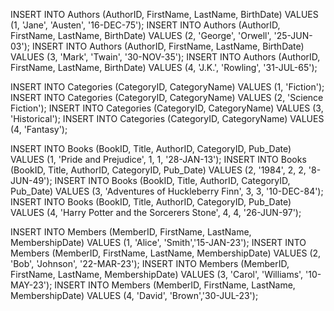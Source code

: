 INSERT INTO Authors (AuthorID, FirstName, LastName, BirthDate) VALUES (1, 'Jane', 'Austen', '16-DEC-75');
INSERT INTO Authors (AuthorID, FirstName, LastName, BirthDate) VALUES (2, 'George', 'Orwell', '25-JUN-03');
INSERT INTO Authors (AuthorID, FirstName, LastName, BirthDate) VALUES (3, 'Mark', 'Twain', '30-NOV-35');
INSERT INTO Authors (AuthorID, FirstName, LastName, BirthDate) VALUES (4, 'J.K.', 'Rowling', '31-JUL-65');

INSERT INTO Categories (CategoryID, CategoryName) VALUES (1, 'Fiction');
INSERT INTO Categories (CategoryID, CategoryName) VALUES (2, 'Science Fiction');
INSERT INTO Categories (CategoryID, CategoryName) VALUES (3, 'Historical');
INSERT INTO Categories (CategoryID, CategoryName) VALUES (4, 'Fantasy');

INSERT INTO Books (BookID, Title, AuthorID, CategoryID, Pub_Date) VALUES (1, 'Pride and Prejudice', 1, 1, '28-JAN-13');
INSERT INTO Books (BookID, Title, AuthorID, CategoryID, Pub_Date) VALUES (2, '1984', 2, 2, '8-JUN-49');
INSERT INTO Books (BookID, Title, AuthorID, CategoryID, Pub_Date) VALUES (3, 'Adventures of Huckleberry Finn', 3, 3, '10-DEC-84');
INSERT INTO Books (BookID, Title, AuthorID, CategoryID, Pub_Date) VALUES (4, 'Harry Potter and the Sorcerers Stone', 4, 4, '26-JUN-97');

INSERT INTO Members (MemberID, FirstName, LastName, MembershipDate) VALUES (1, 'Alice', 'Smith','15-JAN-23');
INSERT INTO Members (MemberID, FirstName, LastName, MembershipDate) VALUES (2, 'Bob', 'Johnson', '22-MAR-23');
INSERT INTO Members (MemberID, FirstName, LastName, MembershipDate) VALUES (3, 'Carol', 'Williams', '10-MAY-23');
INSERT INTO Members (MemberID, FirstName, LastName, MembershipDate) VALUES (4, 'David', 'Brown','30-JUL-23');
